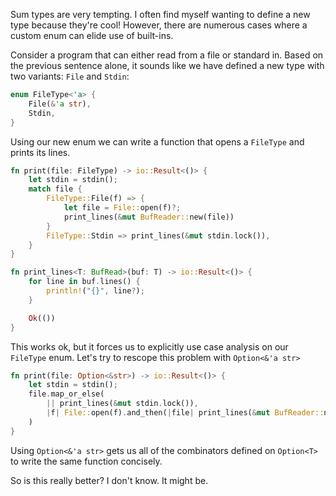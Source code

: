 Sum types are very tempting. I often find myself wanting to define a new type because they're cool!
However, there are numerous cases where a custom enum can elide use of built-ins.

Consider a program that can either read from a file or standard in.
Based on the previous sentence alone, it sounds like we have defined a new type with two variants: `File` and `Stdin`:
```rust
enum FileType<'a> {
    File(&'a str),
    Stdin,
}
```

Using our new enum we can write a function that opens a `FileType` and prints its lines.
```rust
fn print(file: FileType) -> io::Result<()> {
    let stdin = stdin();
    match file {
        FileType::File(f) => {
            let file = File::open(f)?;
            print_lines(&mut BufReader::new(file))
        }
        FileType::Stdin => print_lines(&mut stdin.lock()),
    }
}

fn print_lines<T: BufRead>(buf: T) -> io::Result<()> {
    for line in buf.lines() {
        println!("{}", line?);
    }

    Ok(())
}
```

This works ok, but it forces us to explicitly use case analysis on our `FileType` enum.
Let's try to rescope this problem with `Option<&'a str>`
```rust
fn print(file: Option<&str>) -> io::Result<()> {
    let stdin = stdin();
    file.map_or_else(
        || print_lines(&mut stdin.lock()),
        |f| File::open(f).and_then(|file| print_lines(&mut BufReader::new(file))),
    )
}
```
Using `Option<&'a str>` gets us all of the combinators defined on `Option<T>` to write the same function concisely.

So is this really better? I don't know. It might be.
